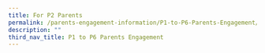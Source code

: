 ```yaml
---
title: For P2 Parents
permalink: /parents-engagement-information/P1-to-P6-Parents-Engagement/P2
description: ""
third_nav_title: P1 to P6 Parents Engagement
---
```

